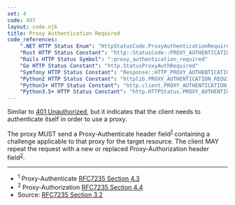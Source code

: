 ```yaml
---
set: 4
code: 407
layout: code.njk
title: Proxy Authentication Required
code_references:
    ".NET HTTP Status Enum": "HttpStatusCode.ProxyAuthenticationRequired"
    "Rust HTTP Status Constant": "http::StatusCode::PROXY_AUTHENTICATION_REQUIRED"
    "Rails HTTP Status Symbol": ":proxy_authentication_required"
    "Go HTTP Status Constant": "http.StatusProxyAuthRequired"
    "Symfony HTTP Status Constant": "Response::HTTP_PROXY_AUTHENTICATION_REQUIRED"
    "Python2 HTTP Status Constant": "httplib.PROXY_AUTHENTICATION_REQUIRED"
    "Python3+ HTTP Status Constant": "http.client.PROXY_AUTHENTICATION_REQUIRED"
    "Python3.5+ HTTP Status Constant": "http.HTTPStatus.PROXY_AUTHENTICATION_REQUIRED"
---
```


Similar to [401 Unauthorized](/401), but it indicates that the client needs to authenticate itself in order to use a proxy.

The proxy MUST send a Proxy-Authenticate header field<sup>[1](#ref-1)</sup> containing a challenge applicable to that proxy for the target resource. The client MAY repeat the request with a new or replaced Proxy-Authorization header field<sup>[2](#ref-2)</sup>.

---

* <span id="ref-1"><sup>1</sup> Proxy-Authenticate [RFC7235 Section 4.3][2]</span>
* <span id="ref-2"><sup>2</sup> Proxy-Authorization [RFC7235 Section 4.4][3]</span>
* Source: [RFC7235 Section 3.2][1]

[1]: <https://tools.ietf.org/html/rfc7235#section-3.2>
[2]: <https://tools.ietf.org/html/rfc7235#section-4.3>
[3]: <https://tools.ietf.org/html/rfc7235#section-4.4>
